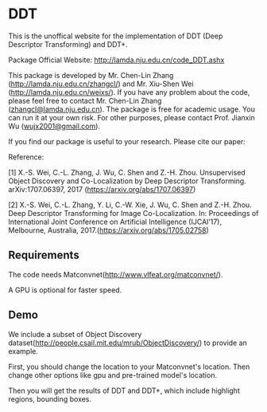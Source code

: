 # DDT

This is the unoffical website for the implementation of DDT (Deep Descriptor Transforming) and DDT+. 

Package Official Website: http://lamda.nju.edu.cn/code_DDT.ashx

This package is developed by Mr. Chen-Lin Zhang (http://lamda.nju.edu.cn/zhangcl/) and Mr. Xiu-Shen Wei (http://lamda.nju.edu.cn/weixs/). If you have any problem about 
the code, please feel free to contact Mr. Chen-Lin Zhang (zhangcl@lamda.nju.edu.cn). 
The package is free for academic usage. You can run it at your own risk. For other purposes, please contact Prof. Jianxin Wu (wujx2001@gmail.com).

If you find our package is useful to your research. Please cite our paper:

Reference: 
           
[1] X.-S. Wei, C.-L. Zhang, J. Wu, C. Shen and Z.-H. Zhou. Unsupervised Object Discovery and Co-Localization by Deep Descriptor Transforming. arXiv:1707.06397, 2017 (https://arxiv.org/abs/1707.06397)

[2] X.-S. Wei, C.-L. Zhang, Y. Li, C.-W. Xie, J. Wu, C. Shen and Z.-H. Zhou. Deep Descriptor Transforming for Image Co-Localization. In: Proceedings of International Joint Conference on Artificial Intelligence (IJCAI’17), Melbourne, Australia, 2017.(https://arxiv.org/abs/1705.02758)

## Requirements
The code needs Matconvnet(http://www.vlfeat.org/matconvnet/).

A GPU is optional for faster speed.

## Demo
We include a subset of Object Discovery dataset(http://people.csail.mit.edu/mrub/ObjectDiscovery/) to provide an example.

First, you should change the location to your Matconvnet's location. Then change other options like gpu and pre-trained model's location.

Then you will get the results of DDT and DDT+, which include highlight regions, bounding boxes.

